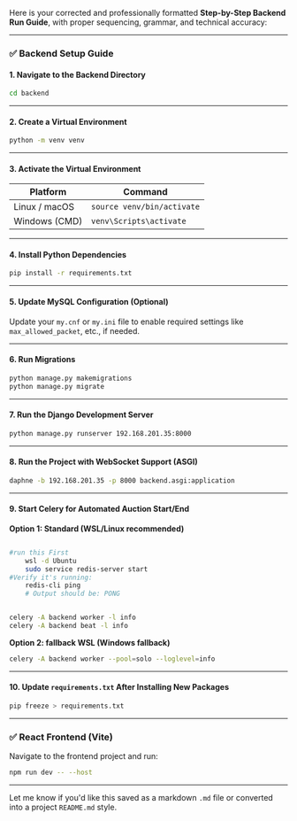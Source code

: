 Here is your corrected and professionally formatted **Step-by-Step Backend Run Guide**, with proper sequencing, grammar, and technical accuracy:

---

### ✅ Backend Setup Guide

#### 1. Navigate to the Backend Directory

```bash
cd backend
```

---

#### 2. Create a Virtual Environment

```bash
python -m venv venv
```

---

#### 3. Activate the Virtual Environment

| Platform      | Command                    |
| ------------- | -------------------------- |
| Linux / macOS | `source venv/bin/activate` |
| Windows (CMD) | `venv\Scripts\activate`    |

---

#### 4. Install Python Dependencies

```bash
pip install -r requirements.txt
```

---

#### 5. Update MySQL Configuration (Optional)

Update your `my.cnf` or `my.ini` file to enable required settings like `max_allowed_packet`, etc., if needed.

---

#### 6. Run Migrations

```bash
python manage.py makemigrations
python manage.py migrate
```

---

#### 7. Run the Django Development Server

```bash
python manage.py runserver 192.168.201.35:8000
```

---

#### 8. Run the Project with WebSocket Support (ASGI)

```bash
daphne -b 192.168.201.35 -p 8000 backend.asgi:application
```

---

#### 9. Start Celery for Automated Auction Start/End

**Option 1: Standard (WSL/Linux recommended)**

```bash

#run this First
    wsl -d Ubuntu
    sudo service redis-server start
#Verify it's running:
    redis-cli ping
    # Output should be: PONG


celery -A backend worker -l info
celery -A backend beat -l info
```

**Option 2: fallback WSL (Windows fallback)**

```bash
celery -A backend worker --pool=solo --loglevel=info
```

---

#### 10. Update `requirements.txt` After Installing New Packages

```bash
pip freeze > requirements.txt
```

---

### ✅ React Frontend (Vite)

Navigate to the frontend project and run:

```bash
npm run dev -- --host
```

---

Let me know if you'd like this saved as a markdown `.md` file or converted into a project `README.md` style.
